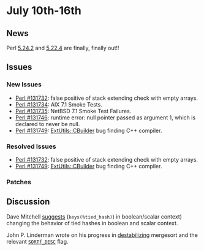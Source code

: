 # July 10th-16th

## News

Perl [5.24.2](http://nntp.perl.org/group/perl.perl5.porters/245531) and
[5.22.4](http://nntp.perl.org/group/perl.perl5.porters/245527) are
finally, finally out!!

## Issues

### New Issues

* [Perl #131732](http://rt.perl.org/Ticket/Display.html?id=131732):
  false positive of stack extending check with empty arrays.
* [Perl #131734](http://rt.perl.org/Ticket/Display.html?id=131734): AIX
  7.1 Smoke Tests.
* [Perl #131735](http://rt.perl.org/Ticket/Display.html?id=131735):
  NetBSD 7.1 Smoke Test Failures.
* [Perl #131746](http://rt.perl.org/Ticket/Display.html?id=131746):
  runtime error: null pointer passed as argument 1, which is declared
  to never be null.
* [Perl #131749](http://rt.perl.org/Ticket/Display.html?id=131749):
  [ExtUtils::CBuilder](http://metacpan.org/pod/ExtUtils::CBuilder) bug
  finding C++ compiler.

### Resolved Issues

* [Perl #131732](http://rt.perl.org/Ticket/Display.html?id=131732):
  false positive of stack extending check with empty arrays.
* [Perl #131749](http://rt.perl.org/Ticket/Display.html?id=131749):
  [ExtUtils::CBuilder](http://metacpan.org/pod/ExtUtils::CBuilder) bug
  finding C++ compiler.

### Patches

## Discussion

Dave Mitchell
[suggests](http://nntp.perl.org/group/perl.perl5.porters/245463)
(`keys(%tied_hash)`) in boolean/scalar context) changing the behavior
of tied hashes in boolean and scalar context.

John P. Linderman wrote on his progress in
[destabilizing](http://nntp.perl.org/group/perl.perl5.porters/245512)
mergesort and the relevant
[`SORTf_DESC`](http://nntp.perl.org/group/perl.perl5.porters/245537)
flag.
